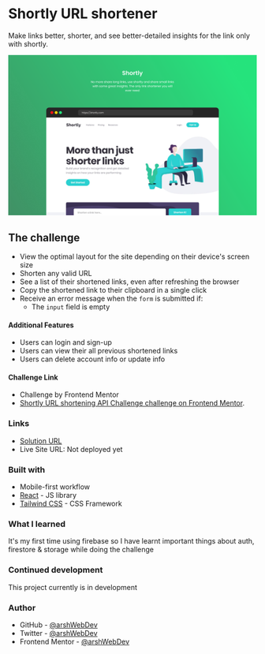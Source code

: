 # Shortly URL shortener

Make links better, shorter, and see better-detailed insights for the link only with shortly.

![](./public/preview.png)

## The challenge

- View the optimal layout for the site depending on their device's screen size
- Shorten any valid URL
- See a list of their shortened links, even after refreshing the browser
- Copy the shortened link to their clipboard in a single click
- Receive an error message when the `form` is submitted if:
  - The `input` field is empty

#### Additional Features

- Users can login and sign-up
- Users can view their all previous shortened links
- Users can delete account info or update info

#### Challenge Link
- Challenge by Frontend Mentor
- [Shortly URL shortening API Challenge challenge on Frontend Mentor](https://www.frontendmentor.io/challenges/url-shortening-api-landing-page-2ce3ob-G).

### Links

- [Solution URL](https://url-shortner-two-tau.vercel.app)
- Live Site URL: Not deployed yet

### Built with

- Mobile-first workflow
- [React](https://reactjs.org/) - JS library
- [Tailwind CSS](https://tailwindcss.com) - CSS Framework

### What I learned

It's my first time using firebase so I have learnt important things about auth, firestore & storage while doing the challenge

### Continued development

This project currently is in development

### Author

- GitHub - [@arshWebDev](https://github.com/arshWebDev)
- Twitter - [@arshWebDev](https://www.twitter.com/arshWebDev)
- Frontend Mentor - [@arshWebDev](https://www.frontendmentor.io/profile/arshWebDev)
